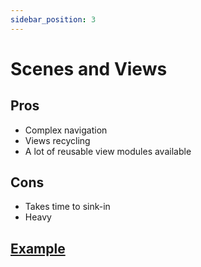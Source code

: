 ```yaml
---
sidebar_position: 3
---
```


# Scenes and Views

## Pros
- Complex navigation
- Views recycling
- A lot of reusable view modules available

## Cons
- Takes time to sink-in
- Heavy

## [Example](https://github.com/flipperdevices/flipperzero-firmware/tree/dev/applications/desktop)